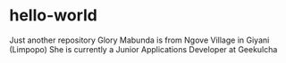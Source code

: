 # hello-world
Just another repository
Glory Mabunda is from Ngove Village in Giyani (Limpopo)
She is currently a Junior Applications Developer at Geekulcha

